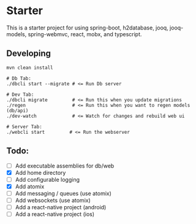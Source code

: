Starter 
========

This is a starter project for using spring-boot, h2database, jooq, jooq-models, spring-webmvc, react, mobx, and typescript.
   
## Developing

    mvn clean install
    
    # Db Tab:
    ./dbcli start --migrate # <= Run Db server
    
    # Dev Tab:
    ./dbcli migrate         # <= Run this when you update migrations
    ./regen                 # <= Run this when you want to regen models (db/api)
    ./dev-watch             # <= Watch for changes and rebuild web ui
    
    # Server Tab:
    ./webcli start         # <= Run the webserver
    

## Todo:

- [ ] Add executable assemblies for db/web
- [x] Add home directory
- [ ] Add configurable logging
- [x] Add atomix
- [ ] Add messaging / queues (use atomix)
- [ ] Add websockets (use atomix)
- [ ] Add a react-native project (android)
- [ ] Add a react-native project (ios)
